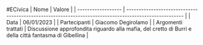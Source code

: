 #ECivica
| Nome               | Valore                                                                                                |
| ------------------ | ----------------------------------------------------------------------------------------------------- |
| Data               | 06/01/2023                                                                                            |
| Partecipanti       | Giacomo Degirolamo                                                                                     | 
| Argomenti trattati | Discussione approfondita riguardo alla mafia, del cretto di Burri e della città fantasma di Gibellina |
